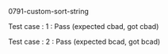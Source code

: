 
0791-custom-sort-string


Test case : 1 : Pass
 (expected cbad, got cbad)

Test case : 2 : Pass
 (expected bcad, got bcad)
